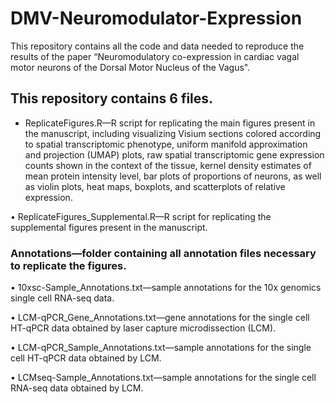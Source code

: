 # DMV-Neuromodulator-Expression
This repository contains all the code and data needed to reproduce the results of the paper “Neuromodulatory co-expression in cardiac vagal motor neurons of the Dorsal Motor Nucleus of the Vagus".

## This repository contains 6 files.

  - ReplicateFigures.R—R script for replicating the main figures present in the manuscript, including visualizing Visium sections colored according to spatial transcriptomic phenotype, uniform manifold approximation and projection (UMAP) plots, raw spatial transcriptomic 
  gene expression counts shown in the context of the tissue, kernel density estimates of mean protein intensity level, bar plots of proportions of neurons, as well as violin plots, heat maps, boxplots, and scatterplots of relative expression.

•	ReplicateFigures_Supplemental.R—R script for replicating the supplemental figures present in the manuscript.

### Annotations—folder containing all annotation files necessary to replicate the figures.
  
•	10xsc-Sample_Annotations.txt—sample annotations for the 10x genomics single cell RNA-seq data.
  
•	LCM-qPCR_Gene_Annotations.txt—gene annotations for the single cell HT-qPCR data obtained by laser capture microdissection (LCM).
  
•	LCM-qPCR_Sample_Annotations.txt—sample annotations for the single cell HT-qPCR data obtained by LCM.
  
•	LCMseq-Sample_Annotations.txt—sample annotations for the single cell RNA-seq data obtained by LCM.


